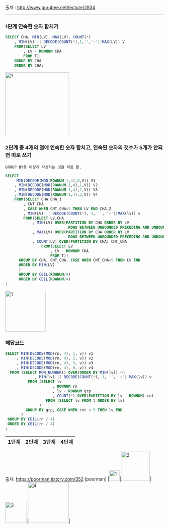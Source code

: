 출처 : http://www.gurubee.net/lecture/2834

----

### 1단계 연속한 숫자 합치기
```SQL
SELECT CHA, MIN(LV), MAX(LV), COUNT(*)
    , MIN(LV) || DECODE(COUNT(*),1,'','~'||MAX(LV)) V
    FROM(SELECT LV
        , LV - ROWNUM CHA
        FROM T)
    GROUP BY CHA
    ORDER BY CHA;
```
<img width="203" alt="1" src="https://user-images.githubusercontent.com/34879309/85935347-c601e780-b92a-11ea-877b-6badf430b65c.PNG">


### 2단계 총 4개의 열에 연속한 숫자 합치고, 연속된 숫자의 갯수가 5개가 안되면 따로 쓰기
```
GROUP BY를 이렇게 작성하는 것을 처음 봄.
```
```SQL
SELECT 
     MIN(DECODE(MOD(ROWNUM-1,4),0,V)) V1
    , MIN(DECODE(MOD(ROWNUM-1,4),1,V)) V2
    , MIN(DECODE(MOD(ROWNUM-1,4),2,V)) V3
    , MIN(DECODE(MOD(ROWNUM-1,4),3,V)) V4
    FROM(SELECT CHA CHA_1
        , CNT_CHA
        , CASE WHEN CNT_CHA<5 THEN LV END CHA_2
        , MIN(LV) || DECODE(COUNT(*), 1, '', '~'||MAX(lv)) v
        FROM(SELECT LV,CHA
            , MIN(LV) OVER(PARTITION BY CHA ORDER BY LV 
                            ROWS BETWEEN UNBOUNDED PRECEDING AND UNBOUNDED FOLLOWING) FROM_LV
            , MAX(LV) OVER(PARTITION BY CHA ORDER BY LV 
                            ROWS BETWEEN UNBOUNDED PRECEDING AND UNBOUNDED FOLLOWING) TO_LV
            , COUNT(LV) OVER(PARTITION BY CHA) CNT_CHA 
                FROM(SELECT LV
                    , LV - ROWNUM CHA
                    FROM T))
      GROUP BY CHA, CNT_CHA, CASE WHEN CNT_CHA<5 THEN LV END
      ORDER BY MIN(LV)
      )
      GROUP BY CEIL(ROWNUM/4)
      ORDER BY CEIL(ROWNUM/4)
;

```
<img width="129" alt="1" src="https://user-images.githubusercontent.com/34879309/85936320-804a1c80-b934-11ea-98e3-9592a57d2606.PNG">


### 해답코드
```SQL
SELECT MIN(DECODE(MOD(rn, 4), 1, v)) v1
     , MIN(DECODE(MOD(rn, 4), 2, v)) v2
     , MIN(DECODE(MOD(rn, 4), 3, v)) v3
     , MIN(DECODE(MOD(rn, 4), 0, v)) v4
  FROM (SELECT ROW_NUMBER() OVER(ORDER BY MIN(lv)) rn
             , MIN(lv) || DECODE(COUNT(*), 1, '', '~'||MAX(lv)) v
          FROM (SELECT lv
                     , ROWNUM rn
                     , lv - ROWNUM grp
                     , COUNT(*) OVER(PARTITION BY lv - ROWNUM) cnt
                  FROM (SELECT lv FROM t ORDER BY lv)
               )
         GROUP BY grp, CASE WHEN cnt < 5 THEN lv END
       )
 GROUP BY CEIL(rn / 4)
 ORDER BY CEIL(rn / 4)
;

```

|1단계|2단계 |3단계|4단계|
| ---------- | :--------- | :----------: | ----------: |

출처: https://poorman.tistory.com/352 [poorman]
|<img width="33" alt="1" src="https://user-images.githubusercontent.com/34879309/85936360-dfa82c80-b934-11ea-8989-cc1894ed21e1.PNG">|<img width="92" alt="2" src="https://user-images.githubusercontent.com/34879309/85936361-e040c300-b934-11ea-8d51-3c31bf9e5dfe.PNG">|<img width="67" alt="3" src="https://user-images.githubusercontent.com/34879309/85936362-e171f000-b934-11ea-9427-da85953c548e.PNG">|<img width="130" alt="4" src="https://user-images.githubusercontent.com/34879309/85936363-e20a8680-b934-11ea-91cf-d7d002569a38.PNG">|
